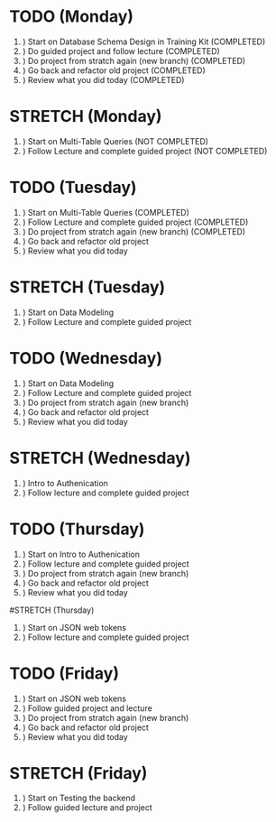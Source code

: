 # TODO (Monday)

1. ) Start on Database Schema Design in Training Kit (COMPLETED)
2. ) Do guided project and follow lecture (COMPLETED)
3. ) Do project from stratch again (new branch) (COMPLETED)
4. ) Go back and refactor old project (COMPLETED)
5. ) Review what you did today (COMPLETED)

# STRETCH (Monday)

1. ) Start on Multi-Table Queries (NOT COMPLETED)
2. ) Follow Lecture and complete guided project (NOT COMPLETED)

# TODO (Tuesday)

1. ) Start on Multi-Table Queries (COMPLETED)
2. ) Follow Lecture and complete guided project (COMPLETED)
3. ) Do project from stratch again (new branch) (COMPLETED)
4. ) Go back and refactor old project
5. ) Review what you did today

# STRETCH (Tuesday)

1. ) Start on Data Modeling
2. ) Follow Lecture and complete guided project

# TODO (Wednesday)

1. ) Start on Data Modeling
2. ) Follow Lecture and complete guided project
3. ) Do project from stratch again (new branch)
4. ) Go back and refactor old project
5. ) Review what you did today

# STRETCH (Wednesday)

1. ) Intro to Authenication
2. ) Follow lecture and complete guided project

# TODO (Thursday)

1. ) Start on Intro to Authenication
2. ) Follow lecture and complete guided project
3. ) Do project from stratch again (new branch)
4. ) Go back and refactor old project
5. ) Review what you did today

#STRETCH (Thursday)

1. ) Start on JSON web tokens
2. ) Follow lecture and complete guided project

# TODO (Friday)

1. ) Start on JSON web tokens
2. ) Follow guided project and lecture
3. ) Do project from stratch again (new branch)
4. ) Go back and refactor old project
5. ) Review what you did today

# STRETCH (Friday)

1. ) Start on Testing the backend
2. ) Follow guided lecture and project
